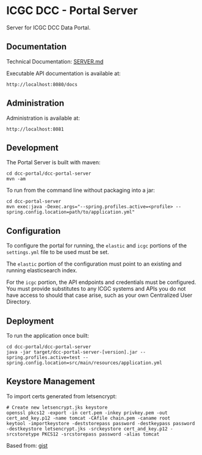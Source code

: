 # ICGC DCC - Portal Server

Server for ICGC DCC Data Portal. 

## Documentation

Technical Documentation: [SERVER.md](./SERVER.md)

Executable API documentation is available at:

	http://localhost:8080/docs

## Administration

Administration is available at:

	http://localhost:8081
  
## Development

The Portal Server is built with maven:

```shell
cd dcc-portal/dcc-portal-server
mvn -am
```

To run from the command line without packaging into a jar:

```shell
cd dcc-portal-server
mvn exec:java -Dexec.args="--spring.profiles.active=<profile> --spring.config.location=path/to/application.yml"
```

## Configuration

To configure the portal for running, the `elastic` and `icgc` portions of the `settings.yml` file
to be used must be set.

The `elastic` portion of the configuration must point to an existing and running elasticsearch index. 

For the `icgc` portion, the API endpoints and credentials must be configured. You must provide substitutes to any
ICGC systems and APIs you do not have access to should that case arise, such as your own Centralized User Directory. 

## Deployment

To run the application once built:

```shell
cd dcc-portal/dcc-portal-server
java -jar target/dcc-portal-server-[version].jar --spring.profiles.active=test --spring.config.location=src/main/resources/application.yml
``` 
  
## Keystore Management

To import certs generated from letsencrypt:
 

```shell
# Create new letsencrypt.jks keystore
openssl pkcs12 -export -in cert.pem -inkey privkey.pem -out cert_and_key.p12 -name tomcat -CAfile chain.pem -caname root
keytool -importkeystore -deststorepass password -destkeypass password -destkeystore letsencrypt.jks -srckeystore cert_and_key.p12 -srcstoretype PKCS12 -srcstorepass password -alias tomcat
```
Based from: [gist](https://gist.github.com/mihkels/6e30e8e21acc68a55482#file-letsencrypt-sh-L9-L12)
